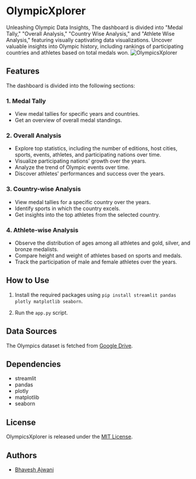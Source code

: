 # OlympicXplorer
 Unleashing Olympic Data Insights,  The dashboard is divided into "Medal Tally," "Overall Analysis," "Country Wise Analysis," and "Athlete Wise Analysis," featuring visually captivating data visualizations. Uncover valuable insights into Olympic history, including rankings of participating countries and athletes based on total medals won.
![OlympicsXplorer](https://e7.pngegg.com/pngimages/1020/402/png-clipart-2024-summer-olympics-brand-circle-area-olympic-rings-olympics-logo-text-sport.png)

## Features

The dashboard is divided into the following sections:

### 1. Medal Tally

- View medal tallies for specific years and countries.
- Get an overview of overall medal standings.

### 2. Overall Analysis

- Explore top statistics, including the number of editions, host cities, sports, events, athletes, and participating nations over time.
- Visualize participating nations' growth over the years.
- Analyze the trend of Olympic events over time.
- Discover athletes' performances and success over the years.

### 3. Country-wise Analysis

- View medal tallies for a specific country over the years.
- Identify sports in which the country excels.
- Get insights into the top athletes from the selected country.

### 4. Athlete-wise Analysis

- Observe the distribution of ages among all athletes and gold, silver, and bronze medalists.
- Compare height and weight of athletes based on sports and medals.
- Track the participation of male and female athletes over the years.

## How to Use

1. Install the required packages using `pip install streamlit pandas plotly matplotlib seaborn`.

2. Run the `app.py` script.

## Data Sources

The Olympics dataset is fetched from [Google Drive](https://drive.google.com/file/d/1sPO9yAecEmwN2d8QNZJHzoddRx5LeFG9/view?usp=sharing).

## Dependencies

- streamlit
- pandas
- plotly
- matplotlib
- seaborn

## License

OlympicsXplorer is released under the [MIT License](LICENSE).

## Authors

- [Bhavesh Ajwani](https://github.com//bhavesh1409)

